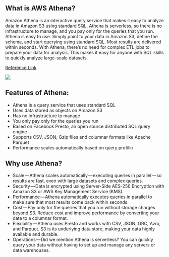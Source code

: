 ## What is AWS Athena?

Amazon Athena is an interactive query service that makes it easy to analyze data in Amazon S3 using standard SQL. Athena is serverless, so there is no infrastructure to manage, and you pay only for the queries that you run.
Athena is easy to use. Simply point to your data in Amazon S3, define the schema, and start querying using standard SQL. Most results are delivered within seconds. With Athena, there’s no need for complex ETL jobs to prepare your data for analysis. This makes it easy for anyone with SQL skills to quickly analyze large-scale datasets.

[Reference Link](https://aws.amazon.com/athena/?whats-new-cards.sort-by=item.additionalFields.postDateTime&whats-new-cards.sort-order=desc)

![](https://www.holistics.io/blog/content/images/2020/07/Athena-1.png)

## Features of Athena:
- Athena is a query service that uses standard SQL
- Uses data stored as objects on Amazon S3
- Has no infrastructure to manage
- You only pay only for the queries you run
- Based on Facebook Presto, an open source distributed SQL query engine
- Supports CSV, JSON, Gzip files and columnar formats like Apache Parquet
- Performance scales automatically based on query profilin

## Why use Athena?
- Scale — Athena scales automatically — executing queries in parallel — so results are fast, even with large datasets and complex queries.
- Security — Data is encrypted using Server-Side AES-256 Encryption with Amazon S3 or AWS Key Management Service (KMS).
- Performance — Athena automatically executes queries in parallel to make sure that most results come back within seconds.
- Cost — Pay only for the queries that you run without storage charges beyond S3. Reduce cost and improve performance by converting your data to a columnar format.
- Flexibility — Athena uses Presto and works with CSV, JSON, ORC, Avro, and Parquet. S3 is its underlying data store, making your data highly available and durable.
- Operations — Did we mention Athena is serverless? You can quickly query your data without having to set up and manage any servers or data warehouses.

